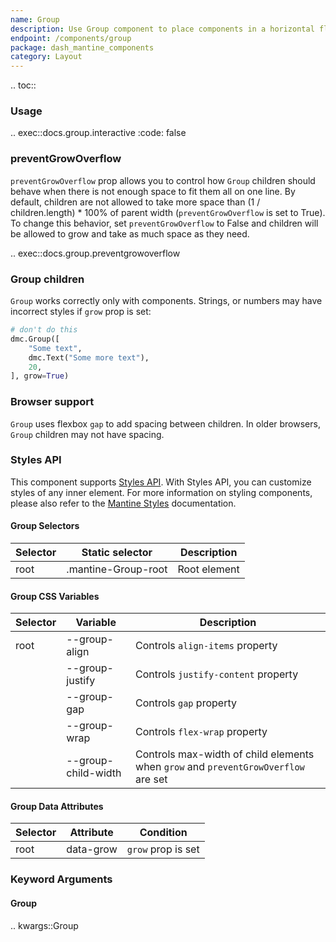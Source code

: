 ```yaml
---
name: Group
description: Use Group component to place components in a horizontal flex container.
endpoint: /components/group
package: dash_mantine_components
category: Layout
---
```


.. toc::

### Usage

.. exec::docs.group.interactive
    :code: false

### preventGrowOverflow
`preventGrowOverflow` prop allows you to control how `Group` children should behave when there is not enough space to
fit them all on one line. By default, children are not allowed to take more space than (1 / children.length) * 100%
of parent width (`preventGrowOverflow` is set to True). To change this behavior, set `preventGrowOverflow` to False and 
children will be allowed to grow and take as much space as they need.


.. exec::docs.group.preventgrowoverflow

### Group children
`Group` works correctly only with components. Strings, or numbers may have incorrect styles if `grow` prop is set:

```python
# don't do this
dmc.Group([
    "Some text",
    dmc.Text("Some more text"),
    20,
], grow=True)
```

### Browser support
`Group` uses flexbox `gap` to add spacing between children. In older browsers, `Group` children may not have spacing.

### Styles API

This component supports [Styles API](/styles-api). With Styles API, you can customize styles of any inner element.
For more information on styling components,  please also refer to the [Mantine Styles](https://mantine.dev/styles/styles-overview/) documentation.

#### Group Selectors

| Selector | Static selector        | Description    |
|----------|-------------------------|----------------|
| root     | .mantine-Group-root     | Root element   |



#### Group CSS Variables

| Selector | Variable                 | Description                                                  |
|----------|--------------------------|--------------------------------------------------------------|
| root     | --group-align            | Controls `align-items` property                              |
|          | --group-justify          | Controls `justify-content` property                          |
|          | --group-gap              | Controls `gap` property                                      |
|          | --group-wrap             | Controls `flex-wrap` property                                |
|          | --group-child-width      | Controls max-width of child elements when `grow` and `preventGrowOverflow` are set |



#### Group Data Attributes

| Selector | Attribute   | Condition       |
|----------|-------------|-----------------|
| root     | data-grow   | `grow` prop is set |

### Keyword Arguments

#### Group

.. kwargs::Group

